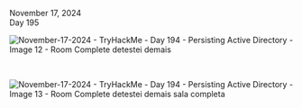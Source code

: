 November 17, 2024 <br>
Day 195 <br>

![November-17-2024  -  TryHackMe  - Day 194 - Persisting Active Directory -Image 12 - Room Complete     detestei demais](https://github.com/user-attachments/assets/f98633f4-0e4c-47a9-a076-f6ac603b055f)


<br>

![November-17-2024  -  TryHackMe  - Day 194 - Persisting Active Directory -Image 13 - Room Complete     detestei demais sala completa](https://github.com/user-attachments/assets/c2b9e70e-a15f-4f83-bf46-c2ffbaaec92b)

